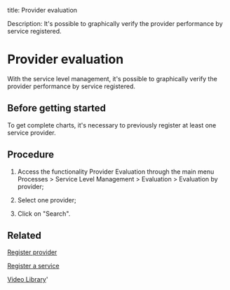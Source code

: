 title: Provider evaluation

Description: It's possible to graphically verify the provider performance by service registered.
# Provider evaluation
With the service level management, it's possible to graphically verify the provider performance by service registered.

Before getting started
--------------------------

To get complete charts, it's necessary to previously register at least one
service provider.

Procedure
-------------

1.  Access the functionality Provider Evaluation through the main menu Processes
    \> Service Level Management \> Evaluation \> Evaluation by provider;

2.  Select one provider;

3.  Click on "Search".

Related
-----------

[Register provider](/en-us/citsmart-platform-9/processes/portfolio-and-catalog/configuration/register-provider.html)

[Register a service](/en-us/citsmart-platform-9/processes/portfolio-and-catalog/use/register-a-service.html)

<i class='fa fa-youtube-play  fa-2x' style='color:#97ce17;vertical-align: middle;'> </i> [Video Library](https://www.youtube.com/playlist?list=PLB5qK2uzf2RNz3E16sjg5mfdugX2Ia9jZ)'

<!-- !!! tip "About"

    <b>Product/Version:</b> CITSmart | 9.00 &nbsp;&nbsp;
    <b>Updated:</b>01/04/2021 – Larissa Lourenço

